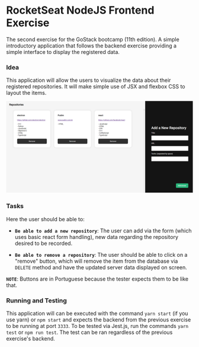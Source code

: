 # RocketSeat NodeJS Frontend Exercise

The second exercise for the GoStack bootcamp (11th edition). A simple introductory application that follows the backend exercise providing a simple interface to display the registered data.

### Idea

This application will allow the users to visualize the data about their registered repositories. It will make simple use of JSX and flexbox CSS to layout the items.

![github-small](./images/front.PNG)

### Tasks

Here the user should be able to:

- **`Be able to add a new repository`**: The user can add via the form (which uses basic react form handling), new data regarding the repository desired to be recorded.

- **`Be able to remove a repository`**: The user should be able to click on a "remove" button, which will remove the item from the database via `DELETE` method and have the updated server data displayed on screen.

**`NOTE`**: Buttons are in Portuguese because the tester expects them to be like that.

### Running and Testing

This application will can be executed with the command `yarn start` (if you use yarn) or `npm start` and expects the backend from the previous exercise to be running at port `3333`. To be tested via Jest.js, run the commands `yarn test` or `npm run test`. The test can be ran regardless of the previous exercise's backend.
